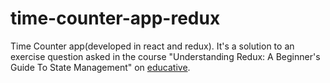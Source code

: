 # time-counter-app-redux
Time Counter app(developed in react and redux). It's a solution to an exercise question asked in the course  "Understanding Redux: A Beginner's Guide To State Management" on [educative](https://www.educative.io/courses/understanding-redux-a-beginners-guide-to-state-management/YQMkg8BNOEn).